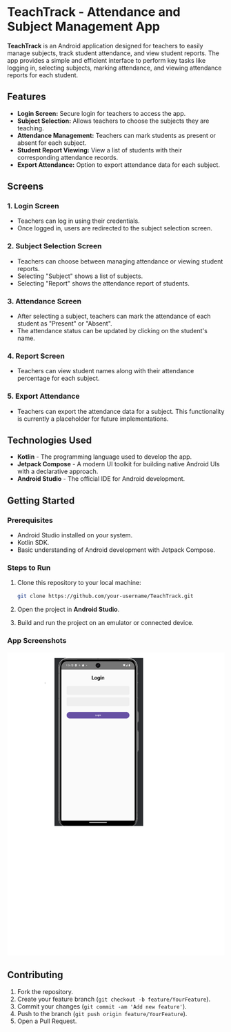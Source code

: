 # TeachTrack - Attendance and Subject Management App

**TeachTrack** is an Android application designed for teachers to easily manage subjects, track student attendance, and view student reports. The app provides a simple and efficient interface to perform key tasks like logging in, selecting subjects, marking attendance, and viewing attendance reports for each student.

## Features

- **Login Screen:** Secure login for teachers to access the app.
- **Subject Selection:** Allows teachers to choose the subjects they are teaching.
- **Attendance Management:** Teachers can mark students as present or absent for each subject.
- **Student Report Viewing:** View a list of students with their corresponding attendance records.
- **Export Attendance:** Option to export attendance data for each subject.

## Screens

### 1. **Login Screen**
   - Teachers can log in using their credentials.
   - Once logged in, users are redirected to the subject selection screen.

### 2. **Subject Selection Screen**
   - Teachers can choose between managing attendance or viewing student reports.
   - Selecting "Subject" shows a list of subjects.
   - Selecting "Report" shows the attendance report of students.

### 3. **Attendance Screen**
   - After selecting a subject, teachers can mark the attendance of each student as "Present" or "Absent".
   - The attendance status can be updated by clicking on the student's name.

### 4. **Report Screen**
   - Teachers can view student names along with their attendance percentage for each subject.

### 5. **Export Attendance**
   - Teachers can export the attendance data for a subject. This functionality is currently a placeholder for future implementations.

## Technologies Used

- **Kotlin** - The programming language used to develop the app.
- **Jetpack Compose** - A modern UI toolkit for building native Android UIs with a declarative approach.
- **Android Studio** - The official IDE for Android development.

## Getting Started

### Prerequisites

- Android Studio installed on your system.
- Kotlin SDK.
- Basic understanding of Android development with Jetpack Compose.

### Steps to Run

1. Clone this repository to your local machine:
    ```bash
    git clone https://github.com/your-username/TeachTrack.git
    ```

2. Open the project in **Android Studio**.

3. Build and run the project on an emulator or connected device.

### App Screenshots
![login.png](https://raw.githubusercontent.com/HAFSAYUSUF/Teachtech/accf6d0d38b4fcff3fa98bb5a10dc849f569f0e9/login.png)

## Contributing

1. Fork the repository.
2. Create your feature branch (`git checkout -b feature/YourFeature`).
3. Commit your changes (`git commit -am 'Add new feature'`).
4. Push to the branch (`git push origin feature/YourFeature`).
5. Open a Pull Request.




